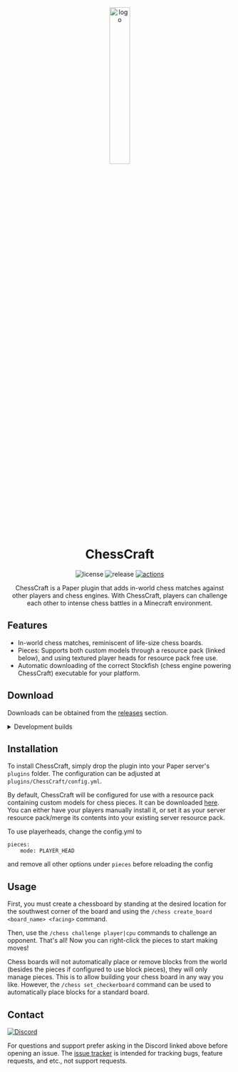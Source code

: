 <div align="center">

<img src="resources/knight_stare.png" width=30% height=30% alt="logo"/>

# ChessCraft
![license](https://img.shields.io/github/license/jpenilla/chesscraft) ![release](https://img.shields.io/github/v/release/jpenilla/chesscraft?color=blue&label=version) [![actions](https://github.com/jpenilla/chesscraft/workflows/build/badge.svg?branch=master)](https://github.com/jpenilla/chesscraft/actions)

ChessCraft is a Paper plugin that adds in-world chess matches against other players and chess engines.
With ChessCraft, players can challenge each other to intense chess battles in a Minecraft environment.

</div>

## Features

- In-world chess matches, reminiscent of life-size chess boards.
- Pieces: Supports both custom models through a resource pack (linked below), and using textured player heads for resource pack free use.
- Automatic downloading of the correct Stockfish (chess engine powering ChessCraft) executable for your platform.

## Download

Downloads can be obtained from the [releases](https://github.com/jpenilla/chesscraft/releases) section.

<details>
<summary>Development builds</summary>

> Development builds are available at https://jenkins.jpenilla.xyz/job/ChessCraft
</details>

## Installation

To install ChessCraft, simply drop the plugin into your Paper server's `plugins` folder.
The configuration can be adjusted at `plugins/ChessCraft/config.yml`.

By default, ChessCraft will be configured for use with a resource pack containing custom models for chess pieces.
It can be downloaded [here](https://github.com/jpenilla/chesscraft/raw/master/resources/ChessCraft_Resource_Pack.zip). You can either have your players manually install it, or set it as your server resource pack/merge its contents into your existing server resource pack.

To use playerheads, change the config.yml to
```
pieces:
    mode: PLAYER_HEAD
```
and remove all other options under `pieces` before reloading the config

## Usage

First, you must create a chessboard by standing at the desired location for the southwest corner of the board and using the `/chess create_board <board_name> <facing>` command.

Then, use the `/chess challenge player|cpu` commands to challenge an opponent. That's all! Now you can right-click the pieces to start making moves!

Chess boards will not automatically place or remove blocks from the world (besides the pieces if configured to use block pieces), they will only manage pieces. This is to allow
building your chess board in any way you like. However, the `/chess set_checkerboard` command can be used to automatically place blocks for a standard board.

## Contact

[![Discord](https://img.shields.io/discord/714316281918128163?color=8C9CFE&label=Discord&logo=discord&logoColor=white)](https://discord.gg/86Ekw8H)

For questions and support prefer asking in the Discord linked above before opening an issue.
The [issue tracker](https://github.com/jpenilla/chesscraft/issues) is intended for tracking bugs, feature requests, and etc., not support requests.
